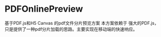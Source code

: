 # PDFOnlinePreview
基于PDF.js和H5 Canvas 的pdf文件分片预览方案
本方案依赖于 强大的PDF.js，只是提供了一种pdf分片加载的思路。主要实现在移动端的快速响应。
